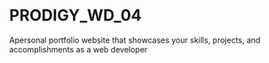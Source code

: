 # PRODIGY_WD_04
Apersonal portfolio website that showcases your skills, projects, and accomplishments as a web developer
